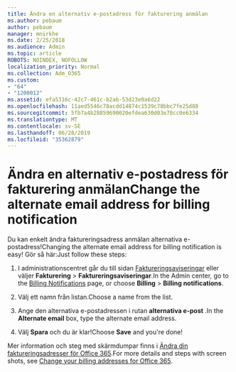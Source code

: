 ```yaml
---
title: Ändra en alternativ e-postadress för fakturering anmälan
ms.author: pebaum
author: pebaum
manager: mnirkhe
ms.date: 2/25/2018
ms.audience: Admin
ms.topic: article
ROBOTS: NOINDEX, NOFOLLOW
localization_priority: Normal
ms.collection: Adm_O365
ms.custom:
- "64"
- "1200012"
ms.assetid: efa5316c-42c7-461c-b2ab-53d23e0a6d22
ms.openlocfilehash: 11aed5546c78acdd14874c1539c78bbc7fe25d88
ms.sourcegitcommit: 5fb7a4b28859690020efdea630d03e70cc0e6334
ms.translationtype: MT
ms.contentlocale: sv-SE
ms.lasthandoff: 06/28/2019
ms.locfileid: "35362879"
---
```

# <a name="change-the-alternate-email-address-for-billing-notification"></a><span data-ttu-id="93563-102">Ändra en alternativ e-postadress för fakturering anmälan</span><span class="sxs-lookup"><span data-stu-id="93563-102">Change the alternate email address for billing notification</span></span>

<span data-ttu-id="93563-103">Du kan enkelt ändra faktureringsadress anmälan alternativa e-postadress!</span><span class="sxs-lookup"><span data-stu-id="93563-103">Changing the alternate email address for billing notification is easy!</span></span> <span data-ttu-id="93563-104">Gör så här:</span><span class="sxs-lookup"><span data-stu-id="93563-104">Just follow these steps:</span></span>
  
1. <span data-ttu-id="93563-105">I administrationscentret går du till sidan [Faktureringsaviseringar](https://go.microsoft.com/fwlink/p/?linkid=853212) eller väljer **Fakturering** \> **Faktureringsaviseringar**.</span><span class="sxs-lookup"><span data-stu-id="93563-105">In the Admin center, go to the [Billing Notifications](https://go.microsoft.com/fwlink/p/?linkid=853212) page, or choose **Billing** \> **Billing notifications**.</span></span>

2. <span data-ttu-id="93563-106">Välj ett namn från listan.</span><span class="sxs-lookup"><span data-stu-id="93563-106">Choose a name from the list.</span></span>

3. <span data-ttu-id="93563-107">Ange den alternativa e-postadressen i rutan **alternativa e-post** .</span><span class="sxs-lookup"><span data-stu-id="93563-107">In the **Alternate email** box, type the alternate email address.</span></span>

4. <span data-ttu-id="93563-108">Välj **Spara** och du är klar!</span><span class="sxs-lookup"><span data-stu-id="93563-108">Choose **Save** and you're done!</span></span>

<span data-ttu-id="93563-109">Mer information och steg med skärmdumpar finns i [Ändra din faktureringsadresser för Office 365](https://support.office.com/article/Change-your-billing-addresses-for-Office-365-for-business-a25c10d6-c1e9-4299-9185-25178df9eba6).</span><span class="sxs-lookup"><span data-stu-id="93563-109">For more details and steps with screen shots, see [Change your billing addresses for Office 365](https://support.office.com/article/Change-your-billing-addresses-for-Office-365-for-business-a25c10d6-c1e9-4299-9185-25178df9eba6).</span></span>
  